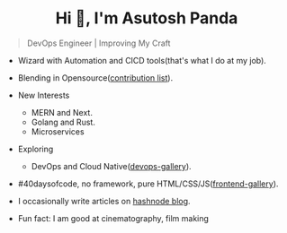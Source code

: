 <h1 align="center">Hi 👋, I'm Asutosh Panda</h1>


> DevOps Engineer | Improving My Craft 

- Wizard with Automation and CICD tools(that's what I do at my job).
- Blending in Opensource([contribution list](./cbn-list.md)).
- New Interests 
  - MERN and Next. 
  - Golang and Rust.
  - Microservices
  
- Exploring 
  - DevOps and Cloud Native([devops-gallery](https://github.com/measutosh/devops-gallery)).
  
- #40daysofcode, no framework, pure HTML/CSS/JS([frontend-gallery](https://github.com/measutosh/frontend-gallery)).
- I occasionally write articles on [hashnode blog](https://measutosh.hashnode.dev).
- Fun fact: I am good at cinematography, film making


